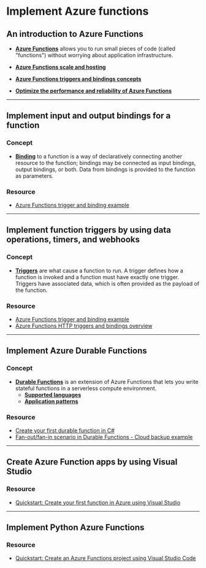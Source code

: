# Implement Azure functions

## An introduction to Azure Functions

- [**Azure Functions**](https://docs.microsoft.com/en-in/azure/azure-functions/functions-overview) allows you to run small pieces of code (called "functions") without worrying about application infrastructure.

- [**Azure Functions scale and hosting**](https://docs.microsoft.com/en-in/azure/azure-functions/functions-scale)

- [**Azure Functions triggers and bindings concepts**](https://docs.microsoft.com/en-in/azure/azure-functions/functions-triggers-bindings)

- [**Optimize the performance and reliability of Azure Functions**](https://docs.microsoft.com/en-in/azure/azure-functions/functions-best-practices)

----

## Implement input and output bindings for a function

### Concept

- [**Binding**](https://docs.microsoft.com/en-us/azure/azure-functions/functions-triggers-bindings) to a function is a way of declaratively connecting another resource to the function; bindings may be connected as input bindings, output bindings, or both. Data from bindings is provided to the function as parameters.

### Resource

- [Azure Functions trigger and binding example](https://docs.microsoft.com/en-us/azure/azure-functions/functions-bindings-example)

----

## Implement function triggers by using data operations, timers, and webhooks

### Concept

- [**Triggers**](https://docs.microsoft.com/en-us/azure/azure-functions/functions-triggers-bindings) are what cause a function to run. A trigger defines how a function is invoked and a function must have exactly one trigger. Triggers have associated data, which is often provided as the payload of the function.

### Resource

- [Azure Functions trigger and binding example](https://docs.microsoft.com/en-us/azure/azure-functions/functions-bindings-example)
- [Azure Functions HTTP triggers and bindings overview](https://docs.microsoft.com/en-us/azure/azure-functions/functions-bindings-http-webhook)

----

## Implement Azure Durable Functions

### Concept 

- [**Durable Functions**](https://docs.microsoft.com/en-us/azure/azure-functions/durable/durable-functions-overview) is an extension of Azure Functions that lets you write stateful functions in a serverless compute environment.
    - [**Supported languages**](https://docs.microsoft.com/en-us/azure/azure-functions/durable/durable-functions-overview#language-support)
    - [**Application patterns**](https://docs.microsoft.com/en-us/azure/azure-functions/durable/durable-functions-overview#application-patterns)

### Resource

- [Create your first durable function in C#](https://docs.microsoft.com/en-us/azure/azure-functions/durable/durable-functions-create-first-csharp)
- [Fan-out/fan-in scenario in Durable Functions - Cloud backup example](https://docs.microsoft.com/en-us/azure/azure-functions/durable/durable-functions-cloud-backup)

----

## Create Azure Function apps by using Visual Studio

### Resource

- [Quickstart: Create your first function in Azure using Visual Studio](https://docs.microsoft.com/en-us/azure/azure-functions/functions-develop-vs)

----

## Implement Python Azure Functions

### Resource

- [Quickstart: Create an Azure Functions project using Visual Studio Code](https://docs.microsoft.com/en-us/azure/azure-functions/functions-create-first-function-vs-code?pivots=programming-language-python)
